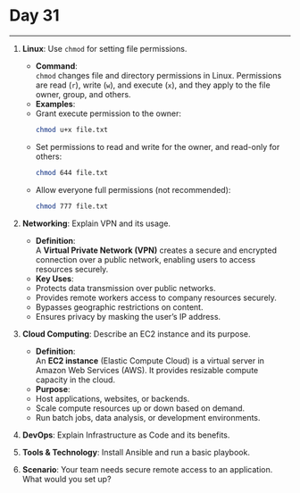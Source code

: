 # Day 31

---

1. **Linux**: Use `chmod` for setting file permissions.
   - **Command**:  
  `chmod` changes file and directory permissions in Linux. Permissions are read (`r`), write (`w`), and execute (`x`), and they apply to the file owner, group, and others.  
   - **Examples**:  
    - Grant execute permission to the owner:  
      ```bash
      chmod u+x file.txt
      ```
    - Set permissions to read and write for the owner, and read-only for others:  
      ```bash
      chmod 644 file.txt
      ```
    - Allow everyone full permissions (not recommended):  
      ```bash
      chmod 777 file.txt
      ```


2. **Networking**: Explain VPN and its usage.
   - **Definition**:  
  A **Virtual Private Network (VPN)** creates a secure and encrypted connection over a public network, enabling users to access resources securely.  
   - **Key Uses**:  
    - Protects data transmission over public networks.  
    - Provides remote workers access to company resources securely.  
    - Bypasses geographic restrictions on content.  
    - Ensures privacy by masking the user’s IP address.  


3. **Cloud Computing**: Describe an EC2 instance and its purpose.
   - **Definition**:  
  An **EC2 instance** (Elastic Compute Cloud) is a virtual server in Amazon Web Services (AWS). It provides resizable compute capacity in the cloud.  
   - **Purpose**:  
    - Host applications, websites, or backends.  
    - Scale compute resources up or down based on demand.  
    - Run batch jobs, data analysis, or development environments.  


4. **DevOps**: Explain Infrastructure as Code and its benefits.
5. **Tools & Technology**: Install Ansible and run a basic playbook.
6. **Scenario**: Your team needs secure remote access to an application. What would you set up?

